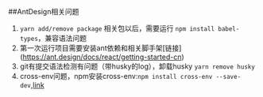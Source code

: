##AntDesign相关问题

1. `yarn add/remove package` 相关包以后，需要运行 `npm install babel-types`，兼容语法问题
2. 第一次运行项目需要安装ant依赖和相关脚手架[链接]
(https://ant.design/docs/react/getting-started-cn)
3. git有提交语法检测有问题（带husky的log），卸载husky `yarn remove husky`
4. cross-env问题，npm安装cross-env:`npm install cross-env --save-dev`,[link](https://blog.csdn.net/z69183787/article/details/54138818)